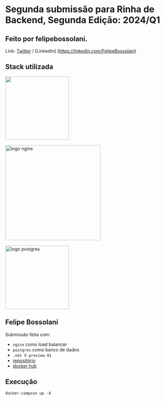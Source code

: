 # Segunda submissão para Rinha de Backend, Segunda Edição: 2024/Q1

## Feito por felipebossolani. 
Link: [Twitter](https://twitter.com/FelipeBossolani) / [LinkedIn] (https://linkedin.com/FelipeBossolani)

## Stack utilizada

<img src="https://i.ytimg.com/vi/5T4dIPJ_HEY/hq720.jpg?sqp=-oaymwEhCK4FEIIDSFryq4qpAxMIARUAAAAAGAElAADIQj0AgKJD&rs=AOn4CLB_t0B7xxMcrLa0p92QnIVL_iqUSQ" width="200" height="auto">
<br />
<br />
<img src="https://upload.wikimedia.org/wikipedia/commons/c/c5/Nginx_logo.svg" alt="logo nginx" width="300" height="auto">
<br />
<br />
<img src="https://upload.wikimedia.org/wikipedia/commons/thumb/2/29/Postgresql_elephant.svg/640px-Postgresql_elephant.svg.png" alt="logo postgres" width="200" height="auto">
<br/>


## Felipe Bossolani
Submissão feita com:
- `nginx` como load balancer
- `postgres` como banco de dados
- `.net 9 preview 01`
- [repositório](https://github.com/felipebossolani/rinha-de-backend-2024-q01-dotnet)
- [docker hub](https://hub.docker.com/r/felipebossolani/rinha-de-backend-2024-q01-dotnet)

## Execução

`docker-compose up -d`